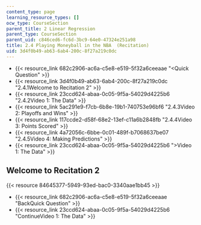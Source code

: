 ```yaml
---
content_type: page
learning_resource_types: []
ocw_type: CourseSection
parent_title: 2 Linear Regression
parent_type: CourseSection
parent_uid: c846ced6-fc6d-3bc9-64e0-47324e251a98
title: 2.4 Playing Moneyball in the NBA  (Recitation)
uid: 3d4f0b49-ab63-6ab4-200c-8f27a219c0dc
---
```


*   {{< resource_link 682c2906-ac6a-c5e8-e519-5f32a6ceeaae "\<Quick Question" >}}
*   {{< resource_link 3d4f0b49-ab63-6ab4-200c-8f27a219c0dc "2.4.1Welcome to Recitation 2" >}}
*   {{< resource_link 23ccd624-abaa-0c05-9f5a-54029d4225b6 "2.4.2Video 1: The Data" >}}
*   {{< resource_link 5ac291e9-f7cb-6b8e-19b1-740753e96bf6 "2.4.3Video 2: Playoffs and Wins" >}}
*   {{< resource_link 117ccde2-d58f-68e2-13ef-c11a6b2848fb "2.4.4Video 3: Points Scored" >}}
*   {{< resource_link 4a72056c-6bbe-0c01-489f-b7068637be07 "2.4.5Video 4: Making Predictions" >}}
*   {{< resource_link 23ccd624-abaa-0c05-9f5a-54029d4225b6 "\>Video 1: The Data" >}}

Welcome to Recitation 2
-----------------------

{{< resource 84645377-5949-93ed-bac0-3340aae1bb45 >}}

*   {{< resource_link 682c2906-ac6a-c5e8-e519-5f32a6ceeaae "BackQuick Question" >}}
*   {{< resource_link 23ccd624-abaa-0c05-9f5a-54029d4225b6 "ContinueVideo 1: The Data" >}}